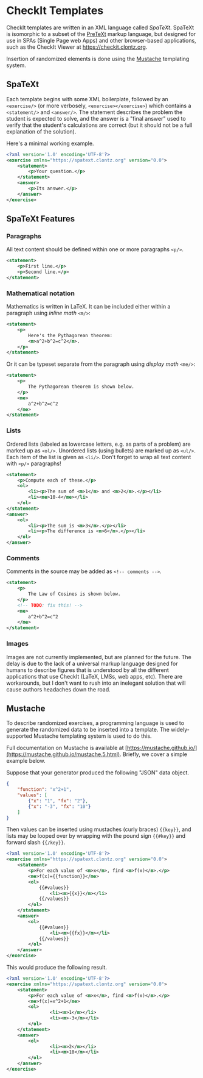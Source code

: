 # CheckIt Templates

CheckIt templates are written in an XML language called *SpaTeXt*. SpaTeXt is isomorphic to a subset of
the [PreTeXt](https://pretextbook.org/) markup language, but designed for use in SPAs (Single Page
web Apps) and other browser-based applications, such as the CheckIt Viewer at <https://checkit.clontz.org>.

Insertion of randomized elements is done using the [Mustache](https://mustache.github.io/)
templating system.

## SpaTeXt

Each template begins with some XML boilerplate, followed by an `<exercise/>`
(or more verbosely, `<exercise></exercise>`) which
contains a `<statement/>` and `<answer/>`. The statement describes the problem the
student is expected to solve, and the answer is a "final answer" used to verify
that the student's calculations are correct (but it should not be a full explanation
of the solution).

Here's a minimal working example.

```xml
<?xml version='1.0' encoding='UTF-8'?>
<exercise xmlns="https://spatext.clontz.org" version="0.0">
    <statement>
        <p>Your question.</p>
    </statement>
    <answer>
        <p>Its answer.</p>
    </answer>
</exercise>
```

## SpaTeXt Features

### Paragraphs

All text content should be defined within one or more paragraphs `<p/>`.

```xml
<statement>
    <p>First line.</p>
    <p>Second line.</p>
</statement>
```

### Mathematical notation

Mathematics is written in LaTeX. It can be included either within a paragraph
using *inline math* `<m/>`:

```xml
<statement>
    <p>
        Here's the Pythagorean theorem:
        <m>a^2+b^2=c^2</m>.
    </p>
</statement>
```

Or it can be typeset separate from the paragraph using *display math* `<me/>`:

```xml
<statement>
    <p>
        The Pythagorean theorem is shown below.
    </p>
    <me>
        a^2+b^2=c^2
    </me>
</statement>
```

### Lists

Ordered lists (labeled as lowercase letters, e.g. as parts of a problem)
are marked up as `<ol/>`. Unordered lists (using bullets) are marked up
as `<ul/>`. Each item of the list is given as `<li/>`. Don't forget to wrap
all text content with `<p/>` paragraphs!

```xml
<statement>
    <p>Compute each of these.</p>
    <ol>
        <li><p>The sum of <m>1</m> and <m>2</m>.</p></li>
        <li><me>10-4</me></li>
    </ol>
</statement>
<answer>
    <ol>
        <li><p>The sum is <m>3</m>.</p></li>
        <li><p>The difference is <m>6</m>.</p></li>
    </ol>
</answer>
```

### Comments

Comments in the source may be added as
`<!-- comments -->`.

```xml
<statement>
    <p>
        The Law of Cosines is shown below.
    </p>
    <!-- TODO: fix this! -->
    <me>
        a^2+b^2=c^2
    </me>
</statement>
```

### Images

Images are not currently implemented, but are planned for the future.
The delay is due to the lack of a universal markup language designed
for humans to describe figures that is understood by all the different
applications that use CheckIt (LaTeX, LMSs, web apps, etc). There are
workarounds, but I don't want to rush into an inelegant solution that
will cause authors headaches down the road.


## Mustache

To describe randomized exercises, a programming language is used
to generate the randomized data to be inserted into a template. The
widely-supported Mustache templating system is used to do this.

Full documentation on Mustache is available at
[https://mustache.github.io/](https://mustache.github.io/mustache.5.html).
Briefly, we cover a simple example below.

Suppose that your generator produced the following "JSON" data
object.

```json
{
    "function": "x^2+1",
    "values": [
        {"x": "1", "fx": "2"},
        {"x": "-3", "fx": "10"}
    ]
}
```

Then values can be inserted using mustaches (curly braces) `{{key}}`,
and lists may be looped over by wrapping with the pound sign `{{#key}}`
and forward slash `{{/key}}`.

```xml
<?xml version='1.0' encoding='UTF-8'?>
<exercise xmlns="https://spatext.clontz.org" version="0.0">
    <statement>
        <p>For each value of <m>x</m>, find <m>f(x)</m>.</p>
        <me>f(x)={{function}}</me>
        <ol>
            {{#values}}
                <li><m>{{x}}</m></li>
            {{/values}}
        </ol>
    </statement>
    <answer>
        <ol>
            {{#values}}
                <li><m>{{fx}}</m></li>
            {{/values}}
        </ol>
    </answer>
</exercise>
```

This would produce the following result.

```xml
<?xml version='1.0' encoding='UTF-8'?>
<exercise xmlns="https://spatext.clontz.org" version="0.0">
    <statement>
        <p>For each value of <m>x</m>, find <m>f(x)</m>.</p>
        <me>f(x)=x^2+1</me>
        <ol>
                <li><m>1</m></li>
                <li><m>-3</m></li>
        </ol>
    </statement>
    <answer>
        <ol>
                <li><m>2</m></li>
                <li><m>10</m></li>
        </ol>
    </answer>
</exercise>
```
